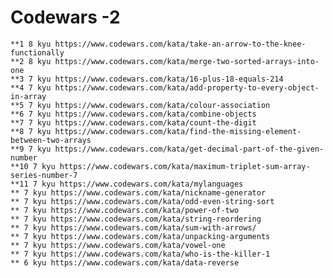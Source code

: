 # Codewars -2

    **1 8 kyu https://www.codewars.com/kata/take-an-arrow-to-the-knee-functionally
    **2 8 kyu https://www.codewars.com/kata/merge-two-sorted-arrays-into-one
    **3 7 kyu https://www.codewars.com/kata/16-plus-18-equals-214
    **4 7 kyu https://www.codewars.com/kata/add-property-to-every-object-in-array
    **5 7 kyu https://www.codewars.com/kata/colour-association
    **6 7 kyu https://www.codewars.com/kata/combine-objects
    **7 7 kyu https://www.codewars.com/kata/count-the-digit
    **8 7 kyu https://www.codewars.com/kata/find-the-missing-element-between-two-arrays
    **9 7 kyu https://www.codewars.com/kata/get-decimal-part-of-the-given-number
    **10 7 kyu https://www.codewars.com/kata/maximum-triplet-sum-array-series-number-7
    **11 7 kyu https://www.codewars.com/kata/mylanguages
    ** 7 kyu https://www.codewars.com/kata/nickname-generator
    ** 7 kyu https://www.codewars.com/kata/odd-even-string-sort
    ** 7 kyu https://www.codewars.com/kata/power-of-two
    ** 7 kyu https://www.codewars.com/kata/string-reordering
    ** 7 kyu https://www.codewars.com/kata/sum-with-arrows/
    ** 7 kyu https://www.codewars.com/kata/unpacking-arguments
    ** 7 kyu https://www.codewars.com/kata/vowel-one
    ** 7 kyu https://www.codewars.com/kata/who-is-the-killer-1
    ** 6 kyu https://www.codewars.com/kata/data-reverse
